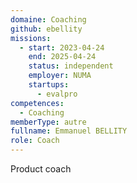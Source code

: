 ```yaml
---
domaine: Coaching
github: ebellity
missions:
  - start: 2023-04-24
    end: 2025-04-24
    status: independent
    employer: NUMA
    startups:
      - evalpro
competences:
  - Coaching
memberType: autre
fullname: Emmanuel BELLITY
role: Coach
---
```

Product coach